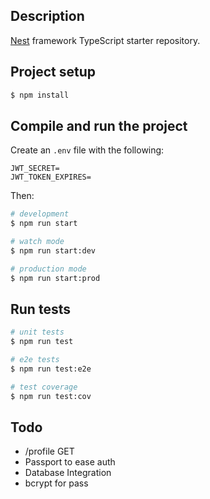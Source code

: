 ## Description

[Nest](https://github.com/nestjs/nest) framework TypeScript starter repository.

## Project setup

```bash
$ npm install
```

## Compile and run the project

Create an `.env` file with the following:

```env
JWT_SECRET=
JWT_TOKEN_EXPIRES=
```

Then:

```bash
# development
$ npm run start

# watch mode
$ npm run start:dev

# production mode
$ npm run start:prod
```

## Run tests

```bash
# unit tests
$ npm run test

# e2e tests
$ npm run test:e2e

# test coverage
$ npm run test:cov
```

## Todo

- /profile GET
- Passport to ease auth
- Database Integration
- bcrypt for pass
